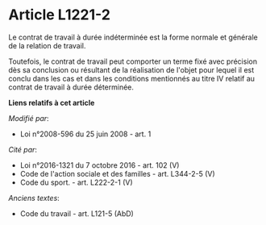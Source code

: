# Article L1221-2

Le contrat de travail à durée indéterminée est la forme normale et générale de la relation de travail.

Toutefois, le contrat de travail peut comporter un terme fixé avec précision dès sa conclusion ou résultant de la réalisation
de l'objet pour lequel il est conclu dans les cas et dans les conditions mentionnés au titre IV relatif au contrat de travail
à durée déterminée.

**Liens relatifs à cet article**

_Modifié par_:

  - Loi n°2008-596 du 25 juin 2008 - art. 1

_Cité par_:

  - Loi n°2016-1321 du 7 octobre 2016 - art. 102 (V)
  - Code de l'action sociale et des familles - art. L344-2-5 (V)
  - Code du sport. - art. L222-2-1 (V)

_Anciens textes_:

  - Code du travail - art. L121-5 (AbD)

